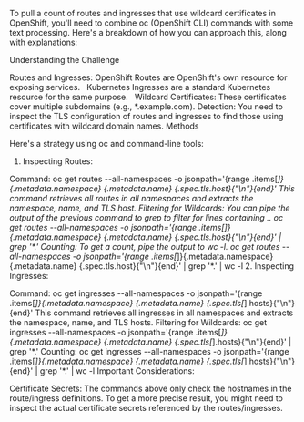 To pull a count of routes and ingresses that use wildcard certificates in OpenShift, you'll need to combine oc (OpenShift CLI) commands with some text processing. Here's a breakdown of how you can approach this, along with explanations:

Understanding the Challenge

Routes and Ingresses:
OpenShift Routes are OpenShift's own resource for exposing services.   
Kubernetes Ingresses are a standard Kubernetes resource for the same purpose.   
Wildcard Certificates: These certificates cover multiple subdomains (e.g., *.example.com).
Detection: You need to inspect the TLS configuration of routes and ingresses to find those using certificates with wildcard domain names.
Methods

Here's a strategy using oc and command-line tools:

1. Inspecting Routes:

Command:
oc get routes --all-namespaces -o jsonpath='{range .items[*]}{.metadata.namespace} {.metadata.name} {.spec.tls.host}{"\n"}{end}'
This command retrieves all routes in all namespaces and extracts the namespace, name, and TLS host.
Filtering for Wildcards:
You can pipe the output of the previous command to grep to filter for lines containing *..
oc get routes --all-namespaces -o jsonpath='{range .items[*]}{.metadata.namespace} {.metadata.name} {.spec.tls.host}{"\n"}{end}' | grep '\*\.'
Counting:
To get a count, pipe the output to wc -l.
oc get routes --all-namespaces -o jsonpath='{range .items[*]}{.metadata.namespace} {.metadata.name} {.spec.tls.host}{"\n"}{end}' | grep '\*\.' | wc -l
2. Inspecting Ingresses:

Command:
oc get ingresses --all-namespaces -o jsonpath='{range .items[*]}{.metadata.namespace} {.metadata.name} {.spec.tls[*].hosts}{"\n"}{end}'
This command retrieves all ingresses in all namespaces and extracts the namespace, name, and TLS hosts.
Filtering for Wildcards:
oc get ingresses --all-namespaces -o jsonpath='{range .items[*]}{.metadata.namespace} {.metadata.name} {.spec.tls[*].hosts}{"\n"}{end}' | grep '\*\.'
Counting:
oc get ingresses --all-namespaces -o jsonpath='{range .items[*]}{.metadata.namespace} {.metadata.name} {.spec.tls[*].hosts}{"\n"}{end}' | grep '\*\.' | wc -l
Important Considerations:

Certificate Secrets:
The commands above only check the hostnames in the route/ingress definitions. To get a more precise result, you might need to inspect the actual certificate secrets referenced by the routes/ingresses. 
